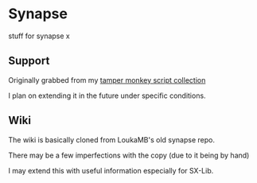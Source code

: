 # Synapse
stuff for synapse x


## Support
Originally grabbed from my [tamper monkey script collection](https://github.com/pozm/TamperMonkeyScripts)

I plan on extending it in the future under specific conditions.

## Wiki
The wiki is basically cloned from LoukaMB's old synapse repo. 

There may be a few imperfections with the copy (due to it being by hand)

I may extend this with useful information especially for SX-Lib.


